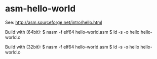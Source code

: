 asm-hello-world
===============

See: http://asm.sourceforge.net/intro/hello.html

Build with (64bit):
    $ nasm -f elf64 hello-world.asm
    $ ld -s -o hello hello-world.o

Build with (32bit):
    $ nasm -f elf64 hello-world.asm
    $ ld -s -o hello hello-world.o

